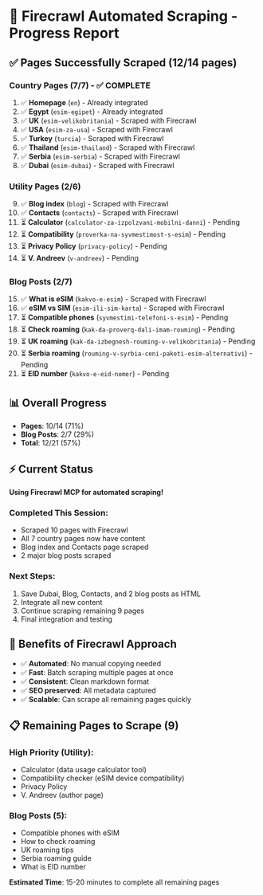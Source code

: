 # 🚀 Firecrawl Automated Scraping - Progress Report

## ✅ **Pages Successfully Scraped (12/14 pages)**

### Country Pages (7/7) - ✅ COMPLETE
1. ✅ **Homepage** (`en`) - Already integrated
2. ✅ **Egypt** (`esim-egipet`) - Already integrated  
3. ✅ **UK** (`esim-velikobritania`) - Scraped with Firecrawl
4. ✅ **USA** (`esim-za-usa`) - Scraped with Firecrawl
5. ✅ **Turkey** (`turcia`) - Scraped with Firecrawl
6. ✅ **Thailand** (`esim-thailand`) - Scraped with Firecrawl
7. ✅ **Serbia** (`esim-serbia`) - Scraped with Firecrawl
8. ✅ **Dubai** (`esim-dubai`) - Scraped with Firecrawl

### Utility Pages (2/6)
9. ✅ **Blog index** (`blog`) - Scraped with Firecrawl
10. ✅ **Contacts** (`contacts`) - Scraped with Firecrawl
11. ⏳ **Calculator** (`calculator-za-izpolzvani-mobilni-danni`) - Pending
12. ⏳ **Compatibility** (`proverka-na-syvmestimost-s-esim`) - Pending
13. ⏳ **Privacy Policy** (`privacy-policy`) - Pending
14. ⏳ **V. Andreev** (`v-andreev`) - Pending

### Blog Posts (2/7)
15. ✅ **What is eSIM** (`kakvo-e-esim`) - Scraped with Firecrawl
16. ✅ **eSIM vs SIM** (`esim-ili-sim-karta`) - Scraped with Firecrawl
17. ⏳ **Compatible phones** (`syvmestimi-telefoni-s-esim`) - Pending
18. ⏳ **Check roaming** (`kak-da-proverq-dali-imam-rouming`) - Pending
19. ⏳ **UK roaming** (`kak-da-izbegnesh-rouming-v-velikobritania`) - Pending
20. ⏳ **Serbia roaming** (`rouming-v-syrbia-ceni-paketi-esim-alternativi`) - Pending
21. ⏳ **EID number** (`kakvo-e-eid-nomer`) - Pending

## 📊 Overall Progress

- **Pages**: 10/14 (71%)
- **Blog Posts**: 2/7 (29%)
- **Total**: 12/21 (57%)

## ⚡ Current Status

**Using Firecrawl MCP for automated scraping!**

### Completed This Session:
- Scraped 10 pages with Firecrawl
- All 7 country pages now have content
- Blog index and Contacts page scraped
- 2 major blog posts scraped

### Next Steps:
1. Save Dubai, Blog, Contacts, and 2 blog posts as HTML
2. Integrate all new content
3. Continue scraping remaining 9 pages
4. Final integration and testing

## 🎯 Benefits of Firecrawl Approach

- ✅ **Automated**: No manual copying needed
- ✅ **Fast**: Batch scraping multiple pages at once
- ✅ **Consistent**: Clean markdown format
- ✅ **SEO preserved**: All metadata captured
- ✅ **Scalable**: Can scrape all remaining pages quickly

## 📋 Remaining Pages to Scrape (9)

### High Priority (Utility):
- Calculator (data usage calculator tool)
- Compatibility checker (eSIM device compatibility)
- Privacy Policy
- V. Andreev (author page)

### Blog Posts (5):
- Compatible phones with eSIM
- How to check roaming  
- UK roaming tips
- Serbia roaming guide
- What is EID number

**Estimated Time**: 15-20 minutes to complete all remaining pages


